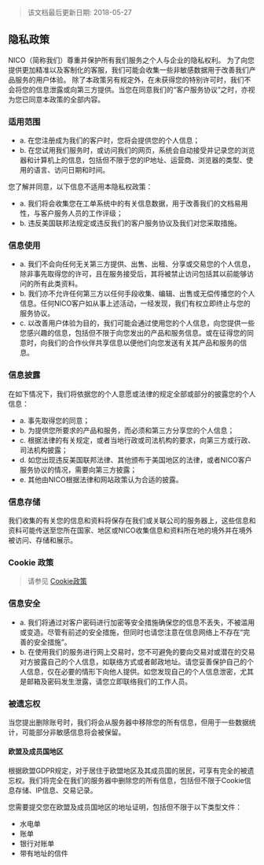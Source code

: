 > 该文档最后更新日期: 2018-05-27

## 隐私政策

NICO（简称我们）尊重并保护所有我们服务之个人与企业的隐私权利。
为了向您提供更加精准以及客制化的客服，我们可能会收集一些非敏感数据用于改善我们产品服务的用户体验。
除了本政策另有规定外，在未获得您的特别许可时，我们不会将您的信息泄露或向第三方提供。当您在同意我们的“客户服务协议”之时，亦视为您已同意本政策的全部内容。

### 适用范围

- a. 在您注册成为我们的客户时，您将会提供您的个人信息；
- b. 在您试用我们服务时，或访问我们的网页，系统会自动接受并记录您的浏览器和计算机上的信息，包括但不限于您的IP地址、运营商、浏览器的类型、使用的语言、访问日期和时间。

您了解并同意，以下信息不适用本隐私权政策：

- a. 我们将会收集您在工单系统中的有关信息数据，用于改善我们的文档易用性，与客户服务人员的工作评级；
- b. 违反美国联邦法规定或违反我们的客户服务协议及我们对您采取措施。

### 信息使用

- a. 我们不会向任何无关第三方提供、出售、出租、分享或交易您的个人信息，除非事先取得您的许可，且在服务接受后，其将被禁止访问包括其以前能够访问的所有此类资料。
- b. 我们亦不允许任何第三方以任何手段收集、编辑、出售或无偿传播您的个人信息。任何NICO客户如从事上述活动，一经发现，我们有权立即终止与您的服务协议。
- c. 以改善用户体验为目的，我们可能会通过使用您的个人信息，向您提供一些您感兴趣的信息，包括但不限于向您发出的产品和服务信息。或在征得您的同意时，向我们的合作伙伴共享信息以便他们向您发送有关其产品和服务的信息。

### 信息披露

在如下情况下，我们将依据您的个人意愿或法律的规定全部或部分的披露您的个人信息：

- a. 事先取得您的同意；
- b. 为提供您所要求的产品和服务，而必须和第三方分享您的个人信息；
- c. 根据法律的有关规定，或者当地行政或司法机构的要求，向第三方或行政、司法机构披露；
- d. 如您出现违反美国联邦法律、其他颁布于美国地区的法律，或者NICO客户服务协议的情况，需要向第三方披露；
- e. 其他由NICO根据法律和网站政策认为合适的披露。

### 信息存储

我们收集的有关您的信息和资料将保存在我们或关联公司的服务器上，这些信息和资料可能传送至您所在国家、地区或NICO收集信息和资料所在地的境外并在境外被访问、存储和展示。

### Cookie 政策

> 请参见 [Cookie政策](/policy/cookies)

### 信息安全

- a. 我们将通过对客户密码进行加密等安全措施确保您的信息不丢失，不被滥用或变造。尽管有前述的安全措施，但同时也请您注意在信息网络上不存在“完善的安全措施”。
- b. 在使用我们的服务进行网上交易时，您不可避免的要向交易对或潜在的交易对方披露自己的个人信息，如联络方式或者邮政地址。请您妥善保护自己的个人信息，仅在必要的情形下向他人提供。如您发现自己的个人信息泄密，尤其是邮箱及密码发生泄露，请您立即联络我们的工作人员。

### 被遗忘权

当您提出删除账号时，我们将会从服务器中移除您的所有信息，但用于一些数据统计，可能部分非敏感信息将会被保留。

#### 欧盟及成员国地区

根据欧盟GDPR规定，对于居住于欧盟地区及其成员国的居民，可享有完全的被遗忘权。我们将完全在我们的服务器中删除您的所有信息，包括但不限于Cookie信息存储、IP信息、交易记录。

您需要提交您在欧盟及成员国地区的地址证明，包括但不限于以下类型文件：

- 水电单
- 账单
- 银行对账单
- 带有地址的信件
